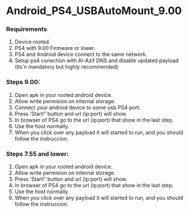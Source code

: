 # Android_PS4_USBAutoMount_9.00

### Requirements
1. Device rooted.
2. PS4 with 9.00 Firmware or lower.
3. PS4 and Android device connect to the same network.
4. Setup ps4 conection with Al-Azif DNS and disable updated payload (its'n mandatory but highly recommended)

### Steps 9.00:
1. Open apk in your rooted android device.
2. Allow write permision on internal storage.
3. Connect your android device to some usb PS4 port.
4. Press 'Start!' button and url (ip:port) will show.
5. In browser of PS4 go to the url (ip:port) that show in the last step.
6. Use the host normally.
7. When you click over any payload it will started to run, and you should follow the instruccion.

### Steps 7.55 and lower:
1. Open apk in your rooted android device.
2. Allow write permision on internal storage.
3. Press 'Start!' button and url (ip:port) will show.
4. In browser of PS4 go to the url (ip:port) that show in the last step.
5. Use the host normally.
6.  When you click over any payload it will started to run, and you should follow the instruccion. 